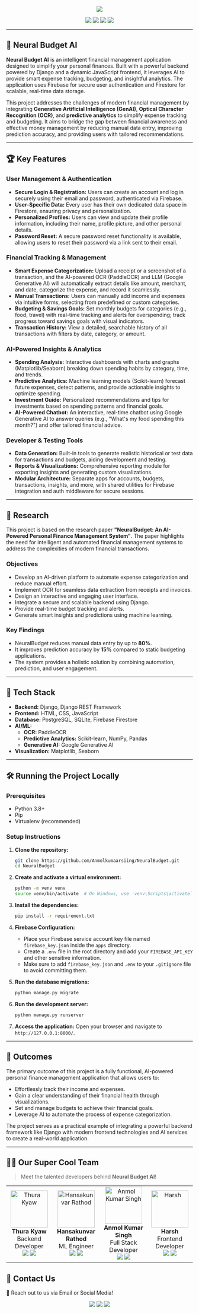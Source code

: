 <!-- Header with Typing Animation -->
<p align="center">
  <img src="https://readme-typing-svg.demolab.com?font=Fira+Code&size=22&pause=1000&color=00CFFF&center=true&vCenter=true&width=500&lines=Welcome+to+Neural+Budget+AI;An+AI-powered+Finance+Manager!;Track+Expenses+Effortlessly;Optimize+Your+Budget+With+AI" />
</p>

<p align="center">
  <img src="https://img.shields.io/badge/Status-Active-success?style=flat-square">
  <img src="https://img.shields.io/github/languages/count/Anmolkumaarsiing/NeuralBudget" />
  <img src="https://img.shields.io/github/repo-size/Anmolkumaarsiing/NeuralBudget" />
  <img src="https://img.shields.io/github/contributors/Anmolkumaarsiing/NeuralBudget" />
</p>

---

## 🚀 **Neural Budget AI**
**Neural Budget AI** is an intelligent financial management application designed to simplify your personal finances. Built with a powerful backend powered by Django and a dynamic JavaScript frontend, it leverages AI to provide smart expense tracking, budgeting, and insightful analytics. The application uses Firebase for secure user authentication and Firestore for scalable, real-time data storage.

This project addresses the challenges of modern financial management by integrating **Generative Artificial Intelligence (GenAI)**, **Optical Character Recognition (OCR)**, and **predictive analytics** to simplify expense tracking and budgeting. It aims to bridge the gap between financial awareness and effective money management by reducing manual data entry, improving prediction accuracy, and providing users with tailored recommendations.

---

## 🏆 **Key Features**

### **User Management & Authentication**
*   **Secure Login & Registration:** Users can create an account and log in securely using their email and password, authenticated via Firebase.
*   **User-Specific Data:** Every user has their own dedicated data space in Firestore, ensuring privacy and personalization.
*   **Personalized Profiles:** Users can view and update their profile information, including their name, profile picture, and other personal details.
*   **Password Reset:** A secure password reset functionality is available, allowing users to reset their password via a link sent to their email.

### **Financial Tracking & Management**
*   **Smart Expense Categorization:** Upload a receipt or a screenshot of a transaction, and the AI-powered OCR (PaddleOCR) and LLM (Google Generative AI) will automatically extract details like amount, merchant, and date, categorize the expense, and record it seamlessly.
*   **Manual Transactions:** Users can manually add income and expenses via intuitive forms, selecting from predefined or custom categories.
*   **Budgeting & Savings Goals:** Set monthly budgets for categories (e.g., food, travel) with real-time tracking and alerts for overspending; track progress toward savings goals with visual indicators.
*   **Transaction History:** View a detailed, searchable history of all transactions with filters by date, category, or amount.

### **AI-Powered Insights & Analytics**
*   **Spending Analysis:** Interactive dashboards with charts and graphs (Matplotlib/Seaborn) breaking down spending habits by category, time, and trends.
*   **Predictive Analytics:** Machine learning models (Scikit-learn) forecast future expenses, detect patterns, and provide actionable insights to optimize spending.
*   **Investment Guide:** Personalized recommendations and tips for investments based on spending patterns and financial goals.
*   **AI-Powered Chatbot:** An interactive, real-time chatbot using Google Generative AI to answer queries (e.g., "What's my food spending this month?") and offer tailored financial advice.

### **Developer & Testing Tools**
*   **Data Generation:** Built-in tools to generate realistic historical or test data for transactions and budgets, aiding development and testing.
*   **Reports & Visualizations:** Comprehensive reporting module for exporting insights and generating custom visualizations.
*   **Modular Architecture:** Separate apps for accounts, budgets, transactions, insights, and more, with shared utilities for Firebase integration and auth middleware for secure sessions.

---

## 🔬 **Research**
This project is based on the research paper **"NeuralBudget: An AI-Powered Personal Finance Management System"**. The paper highlights the need for intelligent and automated financial management systems to address the complexities of modern financial transactions.

### **Objectives**
*   Develop an AI-driven platform to automate expense categorization and reduce manual effort.
*   Implement OCR for seamless data extraction from receipts and invoices.
*   Design an interactive and engaging user interface.
*   Integrate a secure and scalable backend using Django.
*   Provide real-time budget tracking and alerts.
*   Generate smart insights and predictions using machine learning.

### **Key Findings**
*   NeuralBudget reduces manual data entry by up to **80%**.
*   It improves prediction accuracy by **15%** compared to static budgeting applications.
*   The system provides a holistic solution by combining automation, prediction, and user engagement.

---

## 🌟 **Tech Stack**

*   **Backend:** Django, Django REST Framework
*   **Frontend:** HTML, CSS, JavaScript
*   **Database:** PostgreSQL, SQLite, Firebase Firestore
*   **AI/ML:**
    *   **OCR:** PaddleOCR
    *   **Predictive Analytics:** Scikit-learn, NumPy, Pandas
    *   **Generative AI:** Google Generative AI
*   **Visualization:** Matplotlib, Seaborn

---

## 🛠️ **Running the Project Locally**

### **Prerequisites**
*   Python 3.8+
*   Pip
*   Virtualenv (recommended)

### **Setup Instructions**
1.  **Clone the repository:**
    ```bash
    git clone https://github.com/Anmolkumaarsiing/NeuralBudget.git
    cd NeuralBudget
    ```

2.  **Create and activate a virtual environment:**
    ```bash
    python -m venv venv
    source venv/bin/activate  # On Windows, use `venv\Scripts\activate`
    ```

3.  **Install the dependencies:**
    ```bash
    pip install -r requirement.txt
    ```

4.  **Firebase Configuration:**
    *   Place your Firebase service account key file named `firebase_key.json` inside the `apps` directory.
    *   Create a `.env` file in the root directory and add your `FIREBASE_API_KEY` and other sensitive information.
    *   Make sure to add `firebase_key.json` and `.env` to your `.gitignore` file to avoid committing them.

5.  **Run the database migrations:**
    ```bash
    python manage.py migrate
    ```

6.  **Run the development server:**
    ```bash
    python manage.py runserver
    ```

7.  **Access the application:**
    Open your browser and navigate to `http://127.0.0.1:8000/`.

---

## 🎯 **Outcomes**

The primary outcome of this project is a fully functional, AI-powered personal finance management application that allows users to:

*   Effortlessly track their income and expenses.
*   Gain a clear understanding of their financial health through visualizations.
*   Set and manage budgets to achieve their financial goals.
*   Leverage AI to automate the process of expense categorization.

The project serves as a practical example of integrating a powerful backend framework like Django with modern frontend technologies and AI services to create a real-world application.

---

## 👨‍💻 **Our Super Cool Team**
> Meet the talented developers behind **Neural Budget AI**!

<table align="center">
  <tr>
    <td align="center">
      <img src="https://media.licdn.com/dms/image/v2/D4D03AQH3vXlFbqUqWA/profile-displayphoto-shrink_800_800/profile-displayphoto-shrink_800_800/0/1688562310995?e=1744243200&v=beta&t=oJiUZJcw6zDy8uojrKHh9veZeVSTDaoChbI_KDHRCwY" width="100px" alt="Thura Kyaw"/>
      <br><b>Thura Kyaw</b><br>Backend Developer<br>
      <a href="https://www.linkedin.com/in/thurakyaw/"><img src="https://img.shields.io/badge/-LinkedIn-blue?style=flat-square&logo=linkedin"></a>
      <a href="https://github.com/codes71"><img src="https://img.shields.io/badge/-GitHub-black?style=flat-square&logo=github"></a>
    </td>
    <td align="center">
      <img src="https://media.licdn.com/dms/image/v2/D4D03AQHOnM4yGqWUtA/profile-displayphoto-shrink_800_800/profile-displayphoto-shrink_800_800/0/1732121458518?e=1744243200&v=beta&t=CtHZ2_BWUv68mQFqStRAa-D2shThf-Fw0InjzyTSlJE" width="100px" alt="Hansakunvar Rathod"/>
      <br><b>Hansakunvar Rathod</b><br>ML Engineer<br>
      <a href="https://www.linkedin.com/in/hansha-rathod-34883a251/"><img src="https://img.shields.io/badge/-LinkedIn-blue?style=flat-square&logo=linkedin"></a>
      <a href="https://github.com/Hansha111"><img src="https://img.shields.io/badge/-GitHub-black?style=flat-square&logo=github"></a>
    </td>
    <td align="center">
      <img src="https://media.licdn.com/dms/image/v2/D4D03AQGGzv0ND6MTkg/profile-displayphoto-shrink_800_800/profile-displayphoto-shrink_800_800/0/1711904070755?e=1744243200&v=beta&t=5rCWH1j3LQW4ZF3hJWFKoREiqDc5T_-XOUznH8rAv-s" width="100px" alt="Anmol Kumar Singh"/>
      <br><b>Anmol Kumar Singh</b><br>Full Stack Developer<br>
      <a href="https://www.linkedin.com/in/anmolkumaarsiingh/"><img src="https://img.shields.io/badge/-LinkedIn-blue?style=flat-square&logo=linkedin"></a>
      <a href="https://github.com/Anmolkumaarsiing"><img src="https://img.shields.io/badge/-GitHub-black?style=flat-square&logo=github"></a>
    </td>
    <td align="center">
      <img src="https://media.licdn.com/dms/image/v2/D5603AQHROsUyQePjKw/profile-displayphoto-shrink_800_800/profile-displayphoto-shrink_800_800/0/1700139200145?e=1744243200&v=beta&t=1Bm59_kLVIKGrofqysE795zJqrJj30UyJAm2GQvgOgc" width="100px" alt="Harsh"/>
      <br><b>Harsh</b><br>Frontend Developer<br>
      <a href="https://www.linkedin.com/in/harsh-choudhary-08b00b266/"><img src="https://img.shields.io/badge/-LinkedIn-blue?style=flat-square&logo=linkedin"></a>
      <a href="https://github.com/Harshchoudhary07"><img src="https://img.shields.io/badge/-GitHub-black?style=flat-square&logo=github"></a>
    </td>
  </tr>
</table>


## 📩 **Contact Us**
📧 Reach out to us via Email or Social Media!  
<p align="center">
  <a href="mailto:2203031050045@paruluniversity.ac.in"><img src="https://img.shields.io/badge/Email-Send-blue?style=flat-square&logo=gmail"></a>
  <a href="https://www.linkedin.com/in/anmolkumaarsiingh"><img src="https://img.shields.io/badge/LinkedIn-Connect-blue?style=flat-square&logo=linkedin"></a>
  <a href="[https://github.com/your-repo](https://github.com/Anmolkumaarsiing"><img src="https://img.shields.io/badge/GitHub-Follow-black?style=flat-square&logo=github"></a>
</p>
